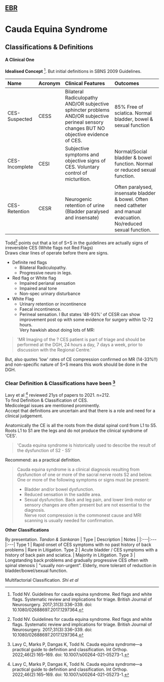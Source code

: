 ## [EBR](EBR/readme.md)

# Cauda Equina Syndrome

## Classifications & Definitions 

#### A Clinical One 

**Idealised Concept** [^1]. But initial definitions in SBNS 2009 Guidelines. 

Name | Acronym | Clinical Features | Outcomes | 
|:---|:---|:---|:---|
CES-Suspected | CESS | Bilateral Radiculopathy AND/OR  subjective sphincter problems AND/OR  subjective perineal sensory changes BUT NO objective evidence of CES. | 85% Free of sciatica. Normal bladder, bowel & sexual function |
CES-Incomplete | CESI | Subjective symptoms and objective signs of CES.  Voluntary control of micturition. | Normal/Social bladder & bowel function. Normal or reduced sexual function. |  
CES-Retention | CESR | Neurogenic retention of urine (Bladder paralysed and insensate) | Often paralysed, insensate bladder & bowel. Often need catheter and manual evacuation. No/reduced sexual function.  | 

Todd[^1] points out that a lot of S+S in the guidelines are actually signs of irreversible CES (White flags not Red Flags)  
Draws clear lines of operate before there are signs. 
- Definite red flags
  - Bilateral Radiculopathy.
  - Progressive neuro in legs. 
- Red flag or White flag 
  - Impaired perianal sensation 
  - Impaired anal tone 
  - Non-spec urinary disturbance 
- White Flag 
  - Urinary retention or incontinence 
  - Faecal incontinence. 
  - Perineal sensation. 
l
But states '48-93%' of CESR can show improvement post op with some evidence for surgery within 12-72 hours.  
Very hawkish about doing lots of MR:
 > 'MR Imaging of the ? CES patient is part of triage and should be performed at the DGH, 24 hours a day, 7 days a week, prior to discussion with the Regional Centre.'

 But, also quotes 'low' rates of CE compression confirmed on MR (14-33%!!) and non-specific nature of S+S means this work should be done in the DGH. 

### Clear Definition & Classifications have been [^2] 

Lavy et al [^2] reviewed 21ys of papers to 2021. n=212.  
To find Definition & Classification of CES.  
Medicolegal issues are mentioned prominently.  
Accept that definitions are uncertain and that there is a role and need for a clinical judgement. 

Anatomically the CE is all the roots from the distal spinal cord from L1 to S5.  
Roots L1 to S1 are the legs and do not produce the clinical syndrome of 'CES'.  
> 'Cauda equina syndrome is historically used to describe the result of the dysfunction of S2 - S5'

Recommend: as a practical definition. 
> Cauda equina syndrome is a clinical diagnosis resulting from dysfunction of one or more of the sacral nerve roots S2 and below. One or more of the following symptoms or signs must be present:  
> - Bladder and/or bowel dysfunction. 
> - Reduced sensation in the saddle area. 
> - Sexual dysfunction. 
> Back and leg pain, and lower limb motor or sensory changes are often present but are not essential to the diagnosis.  
> Nerve root compression is the commonest cause and MRI scanning is usually needed for confirmation.  

**Other Classifications**  

By presentation. *Tandon & Sankaran*
| Type | Description | Notes |
|:---|:---|:---|
Type 1 | Rapid onset of CES symptoms with no past history of back problems | Rare in Litigation.
Type 2 | Acute bladder / CES symptoms with a history of back pain and sciatica. | Majority in Litigation. 
Type 3 | Longstanding back problems and gradually progressive CES often with spinal stenosis | "usually non-urgent". Elderly, more tolerant of reduction in bladder/bowel/sexual function.  

Multifactorial Classification. *Shi et al*  



[^1]: Todd NV. Guidelines for cauda equina syndrome. Red flags and white flags. Systematic review and implications for triage. British Journal of Neurosurgery. 2017;31(3):336–339. doi: 10.1080/02688697.2017.1297364.
[^2]: Lavy C, Marks P, Dangas K, Todd N. Cauda equina syndrome—a practical guide to definition and classification. Int Orthop. 2022;46(2):165–169. doi: 10.1007/s00264-021-05273-1.


